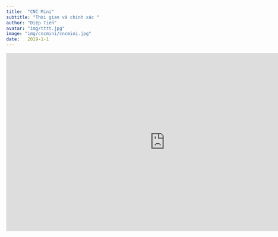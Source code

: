 ```yaml
---
title:  "CNC Mini"
subtitle: "Thời gian và chính xác "
author: "Diệp Tiến"
avatar: "img/tttt.jpg"
image: "img/cncmini/cncmini.jpg"
date:   2019-1-1
---
```


<iframe width="853" height="480" src="https://www.youtube.com/embed/Ee7TfXDlIBw" frameborder="0" allow="accelerometer; autoplay; encrypted-media; gyroscope; picture-in-picture" allowfullscreen></iframe>
